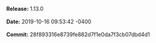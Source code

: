 **Release:** 
1.13.0
<br><br>**Date:** 
2019-10-16 09:53:42 -0400
<br><br>**Commit:** 
28f893316e8739fe882d7f1e0da7f3cb07dbd4d1
